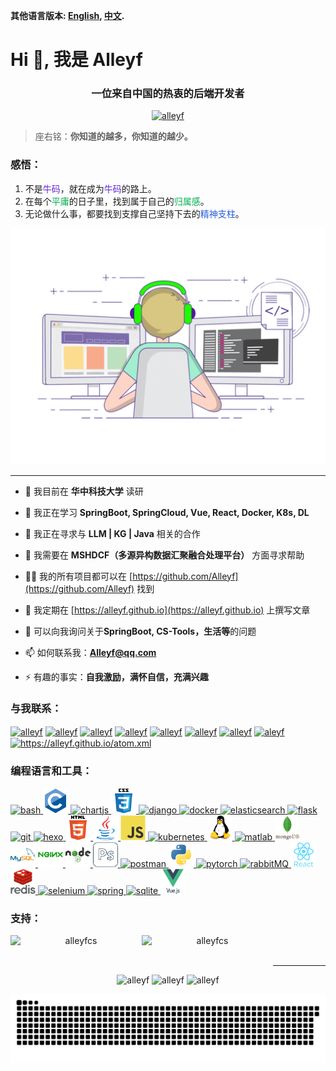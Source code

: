 **其他语言版本: [English](README.md), [中文](README_zh.md).**


# Hi 👋, 我是 Alleyf

<h3 align="center">一位来自中国的热衷的后端开发者</h3>

<p align="center">
  <a href="https://github.com/alleyf" target="blank"><img src="https://img.shields.io/twitter/follow/alleyf?logo=github&style=for-the-badge" alt="alleyf" /></a>
</p>

> 座右铭：**你知道的越多，你知道的越少。**

### 感悟：

1. 不是<font color="#6425d0">牛码</font>，就在成为<font color="#6425d0">牛码</font>的路上。
2. 在每个<font color="#00b050">平庸</font>的日子里，找到属于自己的<font color="#00b050">归属感</font>。
3. 无论做什么事，都要找到支撑自己坚持下去的<font color="#245bdb">精神支柱</font>。

<p align="center">
  <img src="https://github.com/dongyuanwai/readme-become-better/raw/main/images/coding.gif" />
</p>

---

- 🔭 我目前在 **华中科技大学** 读研

- 🌱 我正在学习 **SpringBoot, SpringCloud, Vue, React, Docker, K8s, DL** 

- 👯 我正在寻求与 **LLM | KG | Java** 相关的合作

- 🤝 我需要在 **MSHDCF（多源异构数据汇聚融合处理平台）** 方面寻求帮助

- 👨‍💻 我的所有项目都可以在 [https://github.com/Alleyf](https://github.com/Alleyf) 找到

- 📝 我定期在 [https://alleyf.github.io](https://alleyf.github.io) 上撰写文章

- 💬 可以向我询问关于**SpringBoot, CS-Tools，生活等**的问题

- 📫 如何联系我：**Alleyf@qq.com**

- ⚡ 有趣的事实：**自我激励，满怀自信，充满兴趣**

<h3 align="left">与我联系：</h3>

<p align="left">
  <a href="https://codepen.io/alleyf" target="blank"><img align="center" src="https://raw.githubusercontent.com/rahuldkjain/github-profile-readme-generator/master/src/images/icons/Social/codepen.svg" alt="alleyf" height="30" width="40" /></a>
  <a href="https://dev.to/alleyf" target="blank"><img align="center" src="https://raw.githubusercontent.com/rahuldkjain/github-profile-readme-generator/master/src/images/icons/Social/devto.svg" alt="alleyf" height="30" width="40" /></a>
  <a href="https://twitter.com/alleyf" target="blank"><img align="center" src="https://raw.githubusercontent.com/rahuldkjain/github-profile-readme-generator/master/src/images/icons/Social/twitter.svg" alt="alleyf" height="30" width="40" /></a>
  <a href="https://stackoverflow.com/users/alleyf" target="blank"><img align="center" src="https://raw.githubusercontent.com/rahuldkjain/github-profile-readme-generator/master/src/images/icons/Social/stack-overflow.svg" alt="alleyf" height="30" width="40" /></a>
  <a href="https://instagram.com/alleyf" target="blank"><img align="center" src="https://raw.githubusercontent.com/rahuldkjain/github-profile-readme-generator/master/src/images/icons/Social/instagram.svg" alt="alleyf" height="30" width="40" /></a>
  <a href="https://www.youtube.com/c/alleyf" target="blank"><img align="center" src="https://raw.githubusercontent.com/rahuldkjain/github-profile-readme-generator/master/src/images/icons/Social/youtube.svg" alt="alleyf" height="30" width="40" /></a>
  <a href="https://www.leetcode.com/alleyf" target="blank"><img align="center" src="https://raw.githubusercontent.com/rahuldkjain/github-profile-readme-generator/master/src/images/icons/Social/leet-code.svg" alt="alleyf" height="30" width="40" /></a>
  <a href="https://discord.gg/aleyf" target="blank"><img align="center" src="https://raw.githubusercontent.com/rahuldkjain/github-profile-readme-generator/master/src/images/icons/Social/discord.svg" alt="aleyf" height="30" width="40" /></a>
  <a href="https://alleyf.github.io/atom.xml" target="blank"><img align="center" src="https://raw.githubusercontent.com/rahuldkjain/github-profile-readme-generator/master/src/images/icons/Social/rss.svg" alt="https://alleyf.github.io/atom.xml" height="30" width="40" /></a>
</p>

<h3 align="left">编程语言和工具：</h3>

<p align="left">
  <a href="https://www.gnu.org/software/bash/" target="_blank" rel="noreferrer"> <img src="https://www.vectorlogo.zone/logos/gnu_bash/gnu_bash-icon.svg" alt="bash" width="40" height="40"/> </a>
  <a href="https://www.cprogramming.com/" target="_blank" rel="noreferrer"> <img src="https://raw.githubusercontent.com/devicons/devicon/master/icons/c/c-original.svg" alt="c" width="40" height="40"/> </a>
  <a href="https://www.chartjs.org" target="_blank" rel="noreferrer"> <img src="https://www.chartjs.org/media/logo-title.svg" alt="chartjs" width="40" height="40"/> </a>
  <a href="https://www.w3schools.com/css/" target="_blank" rel="noreferrer"> <img src="https://raw.githubusercontent.com/devicons/devicon/master/icons/css3/css3-original-wordmark.svg" alt="css3" width="40" height="40"/> </a>
  <a href="https://www.djangoproject.com/" target="_blank" rel="noreferrer"> <img src="https://cdn.worldvectorlogo.com/logos/django.svg" alt="django" width="40" height="40"/> </a>
  <a href="https://www.docker.com/" target="_blank" rel="noreferrer"> <img src="https://raw.githubusercontent.com/devicons/devicon/master/icons/docker

/docker-original-wordmark.svg" alt="docker" width="40" height="40"/> </a>
  <a href="https://www.elastic.co" target="_blank" rel="noreferrer"> <img src="https://www.vectorlogo.zone/logos/elastic/elastic-icon.svg" alt="elasticsearch" width="40" height="40"/> </a>
  <a href="https://flask.palletsprojects.com/" target="_blank" rel="noreferrer"> <img src="https://www.vectorlogo.zone/logos/pocoo_flask/pocoo_flask-icon.svg" alt="flask" width="40" height="40"/> </a>
  <a href="https://git-scm.com/" target="_blank" rel="noreferrer"> <img src="https://www.vectorlogo.zone/logos/git-scm/git-scm-icon.svg" alt="git" width="40" height="40"/> </a>
  <a href="hexo.io/" target="_blank" rel="noreferrer"> <img src="https://www.vectorlogo.zone/logos/hexoio/hexoio-icon.svg" alt="hexo" width="40" height="40"/> </a>
  <a href="https://www.w3.org/html/" target="_blank" rel="noreferrer"> <img src="https://raw.githubusercontent.com/devicons/devicon/master/icons/html5/html5-original-wordmark.svg" alt="html5" width="40" height="40"/> </a>
  <a href="https://www.java.com" target="_blank" rel="noreferrer"> <img src="https://raw.githubusercontent.com/devicons/devicon/master/icons/java/java-original.svg" alt="java" width="40" height="40"/> </a>
  <a href="https://developer.mozilla.org/en-US/docs/Web/JavaScript" target="_blank" rel="noreferrer"> <img src="https://raw.githubusercontent.com/devicons/devicon/master/icons/javascript/javascript-original.svg" alt="javascript" width="40" height="40"/> </a>
  <a href="https://kubernetes.io" target="_blank" rel="noreferrer"> <img src="https://www.vectorlogo.zone/logos/kubernetes/kubernetes-icon.svg" alt="kubernetes" width="40" height="40"/> </a>
  <a href="https://www.linux.org/" target="_blank" rel="noreferrer"> <img src="https://raw.githubusercontent.com/devicons/devicon/master/icons/linux/linux-original.svg" alt="linux" width="40" height="40"/> </a>
  <a href="https://www.mathworks.com/" target="_blank" rel="noreferrer"> <img src="https://upload.wikimedia.org/wikipedia/commons/2/21/Matlab_Logo.png" alt="matlab" width="40" height="40"/> </a>
  <a href="https://www.mongodb.com/" target="_blank" rel="noreferrer"> <img src="https://raw.githubusercontent.com/devicons/devicon/master/icons/mongodb/mongodb-original-wordmark.svg" alt="mongodb" width="40" height="40"/> </a>
  <a href="https://www.mysql.com/" target="_blank" rel="noreferrer"> <img src="https://raw.githubusercontent.com/devicons/devicon/master/icons/mysql/mysql-original-wordmark.svg" alt="mysql" width="40" height="40"/> </a>
  <a href="https://www.nginx.com" target="_blank" rel="noreferrer"> <img src="https://raw.githubusercontent.com/devicons/devicon/master/icons/nginx/nginx-original.svg" alt="nginx" width="40" height="40"/> </a>
  <a href="https://nodejs.org" target="_blank" rel="noreferrer"> <img src="https://raw.githubusercontent.com/devicons/devicon/master/icons/nodejs/nodejs-original-wordmark.svg" alt="nodejs" width="40" height="40"/> </a>
  <a href="https://www.photoshop.com/en" target="_blank" rel="noreferrer"> <img src="https://raw.githubusercontent.com/devicons/devicon/master/icons/photoshop/photoshop-line.svg" alt="photoshop" width="40" height="40"/> </a>
  <a href="https://postman.com" target="_blank" rel="noreferrer"> <img src="https://www.vectorlogo.zone/logos/getpostman/getpostman-icon.svg" alt="postman" width="40" height="40"/> </a>
  <a href="https://www.python.org" target="_blank" rel="noreferrer"> <img src="https://raw.githubusercontent.com/devicons/devicon/master/icons/python/python-original.svg" alt="python" width="40" height="40"/> </a>
  <a href="https://pytorch.org/" target="_blank" rel="noreferrer"> <img src="https://www.vectorlogo.zone/logos/pytorch/pytorch-icon.svg" alt="pytorch" width="40" height="40"/> </a>
  <a href="https://www.rabbitmq.com" target="_blank" rel="noreferrer"> <img src="https://www.vectorlogo.zone/logos/rabbitmq/rabbitmq-icon.svg" alt="rabbitMQ" width="40" height="40"/> </a>
  <a href="https://reactjs.org/" target="_blank" rel="noreferrer"> <img src="https://raw.githubusercontent.com/devicons/devicon/master/icons/react/react-original-wordmark.svg" alt="react" width="40" height="40"/> </a>
  <a href="https://redis.io" target="_blank" rel="noreferrer"> <img src="https://raw.githubusercontent.com/devicons/devicon/master/icons/redis/redis-original-wordmark.svg" alt="redis" width="40" height="40"/> </a>
  <a href="https://www.selenium.dev" target="_blank" rel="noreferrer"> <img src="https://raw.githubusercontent.com/detain/svg-logos/780f25886640cef088af994181646db2f6b1a3f8/svg/selenium-logo.svg" alt="selenium" width="40" height="40"/> </a>
  <a href="https://spring.io/" target="_blank" rel="noreferrer"> <img src="https://www.vectorlogo.zone/logos/springio/springio-icon.svg" alt="spring" width="40" height="40"/> </a>
  <a href="https://www.sqlite.org/" target="_blank" rel="noreferrer"> <img src="https://www.vectorlogo.zone/logos/sqlite/sqlite-icon.svg" alt="sqlite" width="40" height="40"/> </a>
  <a href="https://vuejs.org/" target="_blank" rel="noreferrer"> <img src="https://raw.githubusercontent.com/devicons/devicon/master/icons/vuejs/vuejs-original-wordmark.svg" alt="vuejs" width="40" height="40"/> </a>
</p>

<h3 align="left">支持：</h3>
<p align="center"><a href="https://www.buymeacoffee.com/alleyfcs"> <img align="left" src="https://cdn.buymeacoffee.com/buttons/v2/default-yellow.png" height="50" width="210" alt="alleyfcs" /></a><a href="https://ko-fi.com/alleyfcs"> <img align="left" src="https://cdn.ko-fi.com/cdn/kofi3.png?v=3" height="50" width="210" alt="alleyfcs" /></a></p><br><br>

---

<p align="center">
  <img width="27%" height="35%" src="https://github-readme-stats.vercel.app/api/top-langs?username=alleyf&show_icons=true&locale=en&layout=compact&langs_count=6" alt="alleyf" />
  <img width="35%" src="https://github-readme-stats.vercel.app/api?username=alleyf&show_icons=true&locale=en" alt="alleyf" />
  <img width="37%" src="https://github-readme-streak-stats.herokuapp.com/?user=alleyf&" alt="alleyf" />
</p>

<p align="center">
  <img src="https://github.com/dongyuanwai/readme-become-better/raw/main/icon/github-contribution-grid-snake.svg" />
</p>
